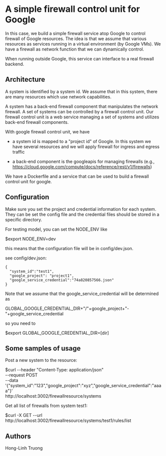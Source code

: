 # A simple firewall control unit for Google

In this case, we build a simple firewall service atop
Google to control firewall of Google resources.
The idea is that we assume that various resources as
services running in a virtual environment (by Google VMs). We have a firewall as network function that we can dynamically control.

When running outside Google, this service can interface
to a real firewall backend.

## Architecture

A system is identified by a system id. We assume that in this system, there are many resources which use network capabilities.

A system has a back-end firewall component that manipulates the network firewall. A set of systems can be controlled by a firewall control unit. Our firewall control unit is a web service managing a set of systems and utilizes back-end firewall components.

With google firewall control unit, we have

- a system id is mapped to a "project id" of Google. In this system we have several resources and we will apply firewall for ingress and egress traffic

- a back-end component is the googleapis for managing firewalls (e.g., https://cloud.google.com/compute/docs/reference/rest/v1/firewalls)

We have a Dockerfile and a service that can be used to build a firewall control unit for google.

## Configuration

Make sure you set the project and credential information for each system.
They can be set the config file and the credential files should be stored in a specific directory.

For testing model, you can set the NODE_ENV like

$export NODE_ENV=dev

this means that the configuration file will be in config/dev.json.

see config/dev.json:

~~~~~~~~~~~~~~~~~~~~~
{
  "system_id":"test1",
  "google_project": "project1",
  "google_service_credential":"74a820857566.json"
}

~~~~~~~~~~~~~~~~~~~~~~~~~

Note that we assume that the google_service_credential will be
determined as

GLOBAL_GOOGLE_CREDENTIAL_DIR+"/"+google_project+"-"+google_service_credential

so you need to

$export GLOBAL_GOOGLE_CREDENTIAL_DIR=[dir]

## Some samples of usage

Post a new system to the resource:

$curl --header "Content-Type: application/json"  \
--request POST \
--data '{"system_id":"123","google_project":"xyz","google_service_credential":"aaaa"}' \
  http://localhost:3002/firewallresource/systems

Get all list of firewalls from system test1:

$curl -X GET --url http://localhost:3002/firewallresource/systems/test1/rules/list
## Authors

Hong-Linh Truong
